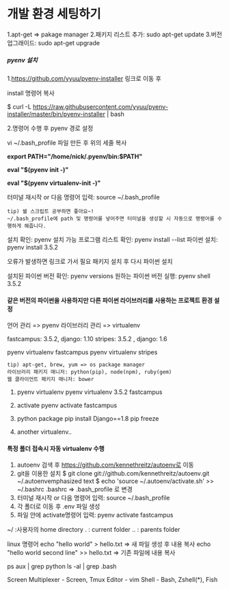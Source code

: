 # 개발 환경 세팅하기

1.apt-get => pakage manager
2.패키지 리스트 추가:  sudo apt-get update 
3.버전 업그래이드:  sudo apt-get upgrade

##### pyenv 설치

1.https://github.com/yyuu/pyenv-installer
링크로 이동 후

 install 명령어 복사 

 $ curl -L https://raw.githubusercontent.com/yyuu/pyenv-installer/master/bin/pyenv-installer | bash

2.명령어 수행 후 pyenv 경로 설정

vi ~/.bash_profile 파일 만든 후 위의 세줄 복사

**export PATH="/home/nick/.pyenv/bin:$PATH"**

**eval "$(pyenv init -)"**

**eval "$(pyenv virtualenv-init -)"**

터미널 재시작 or 다음 명령어 입력:  source ~/.bash_profile
	
	tip) 쉘 스크립트 공부하면 좋아요~!
	~/.bash_profile에 path 및 명령어를 넣어주면 터미널을 생성할 시 자동으로 명령어를 수행하게 해줍니다.

설치 확인: pyenv
설치 가능 프로그램 리스트 확인:  pyenv install --list
파이썬 설치: pyenv install 3.5.2

오류가 발생하면 링크로 가서 필요 패키지 설치 후 다시 파이썬 설치

설치된 파이썬 버전 확인:  pyenv versions
원하는 파이썬 버전 실행:  pyenv shell 3.5.2


#### 같은 버전의 파이썬을 사용하지만 다른 파이썬 라이브러리를 사용하는 프로젝트 환경 설정

언어 관리 => pyenv
라이브러리 관리 => virtualenv

fastcampus: 3.5.2, django: 1.10
stripes: 3.5.2 , django: 1.6

pyenv virtualenv fastcampus
pyenv virtualenv stripes

	tip) apt-get, brew, yum => os package manager
	라이브러리 패키지 매니저: python(pip), node(npm), ruby(gem)
	웹 클라이언트 패키지 매니저: bower

1. pyenv virtualenv
pyenv virtualenv 3.5.2 fastcampus

2. activate
pyenv activate fastcampus

3. python package
pip install Django==1.8
pip freeze

4. another virtualenv..

#### 특정 폴더 접속시 자동 virtualenv 수행

1. autoenv 검색 후 https://github.com/kennethreitz/autoenv로 이동
2. git을 이용한 설치
$ git clone git://github.com/kennethreitz/autoenv.git ~/.autoenvemphasized text
$ echo 'source ~/.autoenv/activate.sh' >> ~/.bashrc 
.bashrc => .bash_profile 로 변경
3. 터미널 재시작 or 다음 명령어 입력:  source ~/.bash_profile
4. 각 폴더로 이동 후 .env 파일 생성
5. 파일 안에 activate명령어 입력:  pyenv activate fastcampus

~/ :사용자의 home directory
. : current folder
.. : parents folder

linux 명령어
echo "hello world" > hello.txt
=> 새 파일 생성 후 내용 복사
echo "hello world second line" >> hello.txt
=> 기존 파일에 내용 복사

ps aux | grep python
ls -al | grep .bash

Screen Multiplexer - Screen, Tmux
Editor - vim
Shell - Bash, Zshell(*), Fish


